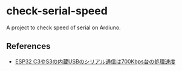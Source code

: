 # check-serial-speed

A project to check speed of serial on Ardiuno.

## References

- [ESP32 C3やS3の内蔵USBのシリアル通信は700Kbps台の処理速度](https://asukiaaa.blogspot.com/2023/02/esp32-c3-s3-builtin-usb-can-send-700kbps.html)
